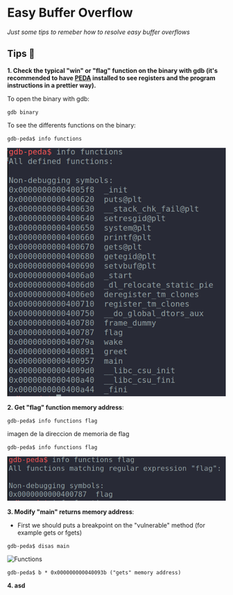 # Easy Buffer Overflow 
_Just some tips to remeber how to resolve easy buffer overflows_

## Tips 📝
**1.  Check the typical "win" or "flag" function on the binary with gdb (it's recommended to have [PEDA](https://github.com/longld/peda) installed to see registers and the program instructions in a prettier way).**

To open the binary with gdb:
```
gdb binary
```
To see the differents functions on the binary: 
```
gdb-peda$ info functions
```
![FunctionsAddresses](images/functions.png)


**2. Get "flag" function memory address**: 
```
gdb-peda$ info functions flag 
```
imagen de la direccion de memoria de flag
```
gdb-peda$ info functions flag 
```

![FunctionAddres](images/function_address.png)


**3. Modify "main" returns memory address**:

- First we should puts a breakpoint on the "vulnerable" method (for example gets or fgets)
```
gdb-peda$ disas main
```
![Functions](images/get_address.png)

```
gdb-peda$ b * 0x000000000040093b ("gets" memory address)
```


**4. asd**

